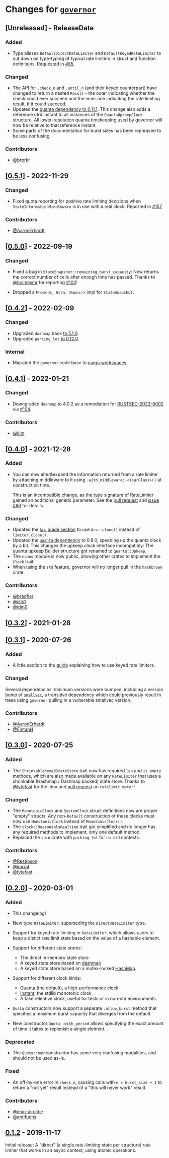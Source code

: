 # Changes for [`governor`](https://crates.io/crates/governor)

<!-- next-header -->

## [Unreleased] - ReleaseDate

### Added
* Type aliases `DefaultDirectRateLimiter` and
  `DefaultKeyedRateLimiter` to cut down on type-typing of typical rate
  limiters in struct and function definitions. Requested in
  [#85](https://github.com/antifuchs/governor/issues/85).

### Changed
* The API for `.check_n` and `.until_n` (and their keyed counterpart)
  have changed to return a nested `Result` - the outer indicating
  whether the check could ever succeed and the inner one indicating
  the rate limiting result, if it could succeed.
* Updated the [quanta dependency to
  0.11.1](https://github.com/metrics-rs/quanta/blob/main/CHANGELOG.md#0110---2023-03-24).
  This change also adds a reference u64 instant to all instances of
  the `QuantaUpkeepClock` structure. All lower-resolution quanta
  timekeeping used by governor will now be relative to that reference
  instant.
* Some parts of the documentation for burst sizes has been rephrased
  to be less confusing.

### Contributors
* [@brprkr](https://github.com/brprkr)

## [[0.5.1](https://docs.rs/governor/0.5.1/governor/)] - 2022-11-29

### Changed
* Fixed quota reporting for positive rate limiting decisions when
  `StateInformationMiddleware` is in use with a real clock. Reported
  in [#157](https://github.com/antifuchs/governor/issues/157)

### Contributors
* [@AaronErhardt](https://github.com/AaronErhardt)

## [[0.5.0](https://docs.rs/governor/0.5.0/governor/)] - 2022-09-19

### Changed
* Fixed a bug in `StateSnapshot::remaining_burst_capacity`: Now
  returns the correct number of cells after enough time has
  passed. Thanks to [@holmesmr](https://github.com/holmesmr) for
  reporting [#102](https://github.com/antifuchs/governor/issues/102)!

* Dropped a `From<(&_ Gcra, Nanos)>` impl for `StateSnapshot`.

## [[0.4.2](https://docs.rs/governor/0.4.2/governor/)] - 2022-02-09

### Changed
* Upgraded `dashmap` back [to 5.1.0](https://github.com/antifuchs/governor/pull/110).
* Upgraded `parking_lot` [to 0.12.0](https://github.com/antifuchs/governor/pull/109).

### Internal
* Migrated the `governor` code base to [cargo
  workspaces](https://doc.rust-lang.org/book/ch14-03-cargo-workspaces.html).

## [[0.4.1](https://docs.rs/governor/0.4.1/governor/)] - 2022-01-21

### Changed
* Downgraded `dashmap` to 4.0.2 as a remediation for
  [RUSTSEC-2022-0002](https://rustsec.org/advisories/RUSTSEC-2022-0002)
  via [#104](https://github.com/antifuchs/governor/pull/104).

### Contributors
* [@kim](https://github.com/kim)

## [[0.4.0](https://docs.rs/governor/0.4.0/governor/)] - 2021-12-28

### Added
* You can now alter&expand the information returned from a rate
  limiter by attaching middleware to it using
  `.with_middleware::<YourClass>()` at construction time.

  This is an incompatible change, as the type signature of RateLimiter
  gained an additional generic parameter. See the [pull
  request](https://github.com/antifuchs/governor/pull/67) and
  [issue #66](https://github.com/antifuchs/governor/issues/66) for
  details.

### Changed

* Updated the [`Arc` guide section](https://docs.rs/governor/0.3.3/governor/_guide/index.html#wrapping-the-limiter-in-an-arc) to use `Arc::clone()` instead of `limiter.clone()`.
* Updated the [`quanta` dependency](https://crates.io/crates/quanta)
  to 0.8.0, speeding up the quanta clock by a bit. This changes the
  upkeep clock interface incompatibly: The quanta upkeep Builder
  structure got renamed to `quanta::Upkeep`.
* The `nanos` module is now public, allowing other crates to implement
  the `Clock` trait.
* When using the `std` feature, governor will no longer pull in the
  `hashbrown` crate.

### Contributors
* [@bradfier](https://github.com/bradfier)
* [@izik1](https://github.com/izik1)
* [@ldm0](https://github.com/ldm0)

## [[0.3.2](https://docs.rs/governor/0.3.2/governor/)] - 2021-01-28

## [[0.3.1](https://docs.rs/governor/0.3.1/governor/)] - 2020-07-26

### Added

* A little section to the
  [guide](https://docs.rs/governor/0.3.1/governor/_guide/index.html)
  explaining how to use keyed rate limiters.

### Changed

  Several dependencies' minimum versions were bumped, including a
  version bump of
  [`smallvec`](https://github.com/servo/rust-smallvec), a transitive
  dependency which could previously result in trees using `governor`
  pulling in a vulnerable smallvec version.

### Contributors

* [@AaronErhardt](https://github.com/AaronErhardt)
* [@FintanH](https://github.com/FintanH)

## [[0.3.0](https://docs.rs/governor/0.3.0/governor/)] - 2020-07-25

### Added

* The `ShrinkableKeyedStateStore` trait now has required `len` and
  `is_empty` methods, which are also made available on any
  `RateLimiter` that uses a shrinkable (Hashmap / Dashmap backed)
  state store. Thanks to [@lytefast](https://github.com/lytefast) for
  the idea and [pull request](https://github.com/antifuchs/ratelimit_meter/pull/38)
  on `ratelimit_meter`!

### Changed

* The `MonotonicClock` and `SystemClock` struct definitions now are
  proper "empty" structs. Any non-`Default` construction of these clocks
  must now use `MonotonicClock` instead of `MonotonicClock()`.
* The `clock::ReasonablyRealtime` trait got simplified and no longer
  has any required methods to implement, only one default method.
* Replaced the `spin` crate with `parking_lot` for `no_std` contexts.

### Contributors

* [@Restioson](https://github.com/Restioson)
* [@korrat](https://github.com/korrat)
* [@lytefast](https://github.com/lytefast)

## [[0.2.0](https://docs.rs/governor/0.2.0/governor/)] - 2020-03-01

### Added

* This changelog!

* New type `RateLimiter`, superseding the `DirectRateLimiter` type.

* Support for keyed rate limiting in `RateLimiter`, which allows users
  to keep a distict rate limit state based on the value of a hashable
  element.

* Support for different state stores:
  * The direct in-memory state store
  * A keyed state store based on [dashmap](https://crates.io/crates/dashmap)
  * A keyed state store based on a mutex-locked [HashMap](https://doc.rust-lang.org/nightly/std/collections/struct.HashMap.html).

* Support for different clock kinds:
  * [Quanta](https://crates.io/crates/quanta) (the default), a high-performance clock
  * [Instant](https://doc.rust-lang.org/nightly/std/time/struct.Instant.html), the stdlib monotonic clock
  * A fake releative clock, useful for tests or in non-std environments.

* `Quota` constructors now support a separate `.allow_burst` method
  that specifies a maximum burst capacity that diverges from the
  default.

* New constructor `Quota::with_period` allows specifying the exact
  amount of time it takes to replenish a single element.

### Deprecated

* The `Quota::new` constructor has some very confusing modalities, and
  should not be used as-is.

### Fixed

* An off-by-one error in `check_n`, causing calls with `n =
  burst_size + 1` to return a "not yet" result instead of a "this will
  never work" result.

### Contributors

* [@jean-airoldie](https://github.com/jean-airoldie)
* [@antifuchs](https://github.com/antifuchs)

## [0.1.2](https://docs.rs/governor/0.1.2/governor/) - 2019-11-17

Initial release: A "direct" (a single rate-limiting state per
structure) rate limiter that works in an async context, using atomic
operations.

